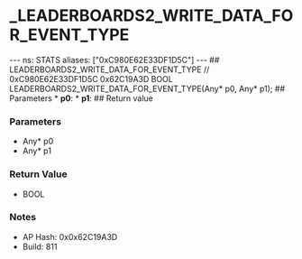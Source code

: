 # _LEADERBOARDS2_WRITE_DATA_FOR_EVENT_TYPE

--- ns: STATS aliases: ["0xC980E62E33DF1D5C"] --- ## LEADERBOARDS2_WRITE_DATA_FOR_EVENT_TYPE  // 0xC980E62E33DF1D5C 0x62C19A3D BOOL LEADERBOARDS2_WRITE_DATA_FOR_EVENT_TYPE(Any* p0, Any* p1);   ## Parameters * **p0**: * **p1**:  ## Return value

### Parameters
* Any* p0
* Any* p1

### Return Value
* BOOL

### Notes
* AP Hash: 0x0x62C19A3D
* Build: 811

